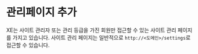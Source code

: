 # 관리페이지 추가

XE는 사이트 관리자 또는 관리 등급을 가진 회원만 접근할 수 있는 사이트 관리 페이지를 가지고 있습니다. 사이트 관리 페이지는 일반적으로 `http://<도메인>/settings`로 접근할 수 있습니다.

